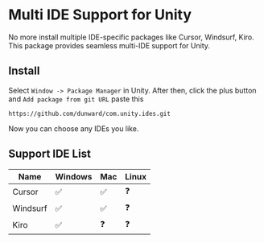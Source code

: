 # Multi IDE Support for Unity

No more install multiple IDE-specific packages like Cursor, Windsurf, Kiro.
This package provides seamless multi-IDE support for Unity.

## Install
Select `Window -> Package Manager` in Unity. After then, click the plus button and `Add package from git URL` paste this
```
https://github.com/dunward/com.unity.ides.git
```

Now you can choose any IDEs you like.

## Support IDE List
Name | Windows | Mac | Linux
---- | ------- | --- | -----
Cursor | ✅ | ✅ | ❓
Windsurf | ✅ | ✅ | ❓
Kiro | ✅ | ❓ | ❓
